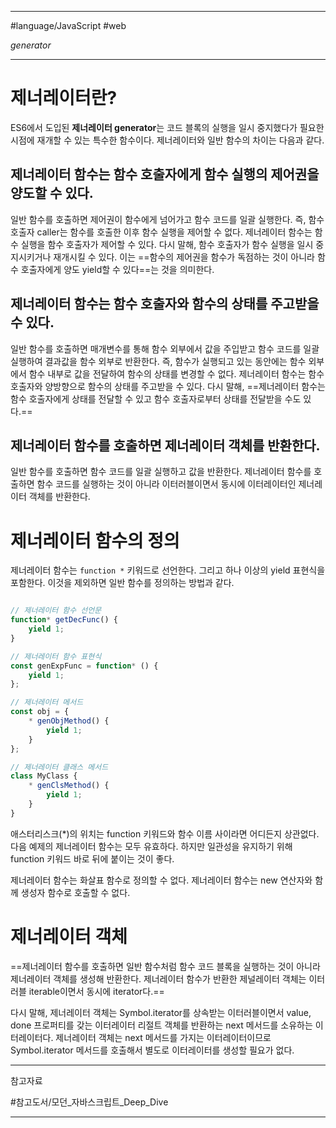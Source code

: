 
---

#language/JavaScript #web 

_generator_

---

# 제너레이터란?

ES6에서 도입된 **제너레이터 generator**는 코드 블록의 실행을 일시 중지했다가 필요한 시점에 재개할 수 있는 특수한 함수이다. 제너레이터와 일반 함수의 차이는 다음과 같다.

## 제너레이터 함수는 함수 호출자에게 함수 실행의 제어권을 양도할 수 있다.

일반 함수를 호출하면 제어권이 함수에게 넘어가고 함수 코드를 일괄 실행한다. 즉, 함수 호출자 caller는 함수를 호출한 이후 함수 실행을 제어할 수 없다. 제너레이터 함수는 함수 실행을 함수 호출자가 제어할 수 있다. 다시 말해, 함수 호출자가 함수 실행을 일시 중지시키거나 재개시킬 수 있다. 이는 ==함수의 제어권을 함수가 독점하는 것이 아니라 함수 호출자에게 양도 yield할 수 있다==는 것을 의미한다.

## 제너레이터 함수는 함수 호출자와 함수의 상태를 주고받을 수 있다.

일반 함수를 호출하면 매개변수를 통해 함수 외부에서 값을 주입받고 함수 코드를 일괄 실행하여 결과값을 함수 외부로 반환한다. 즉, 함수가 실행되고 있는 동안에는 함수 외부에서 함수 내부로 값을 전달하여 함수의 상태를 변경할 수 없다. 제너레이터 함수는 함수 호출자와 양방향으로 함수의 상태를 주고받을 수 있다. 다시 말해, ==제너레이터 함수는 함수 호출자에게 상태를 전달할 수 있고 함수 호출자로부터 상태를 전달받을 수도 있다.==

## 제너레이터 함수를 호출하면 제너레이터 객체를 반환한다.

일반 함수를 호출하면 함수 코드를 일괄 실행하고 값을 반환한다. 제너레이터 함수를 호출하면 함수 코드를 실행하는 것이 아니라 이터러블이면서 동시에 이터레이터인 제너레이터 객체를 반환한다.

# 제너레이터 함수의 정의

제너레이터 함수는 `function *` 키워드로 선언한다. 그리고 하나 이상의 yield 표현식을 포함한다. 이것을 제외하면 일반 함수를 정의하는 방법과 같다.

```javascript

// 제너레이터 함수 선언문
function* getDecFunc() {
    yield 1;
}

// 제너레이터 함수 표현식
const genExpFunc = function* () {
    yield 1;
};

// 제너레이터 메서드
const obj = {
    * genObjMethod() {
        yield 1;
    }
};

// 제너레이터 클래스 메서드
class MyClass {
    * genClsMethod() {
        yield 1;
    }
}

```

애스터리스크(\*)의 위치는 function 키워드와 함수 이름 사이라면 어디든지 상관없다. 다음 예제의 제너레이터 함수는 모두 유효하다. 하지만 일관성을 유지하기 위해 function 키워드 바로 뒤에 붙이는 것이 좋다.

제너레이터 함수는 화살표 함수로 정의할 수 없다.
제너레이터 함수는 new 연산자와 함께 생성자 함수로 호출할 수 없다.

# 제너레이터 객체

==제너레이터 함수를 호출하면 일반 함수처럼 함수 코드 블록을 실행하는 것이 아니라 제너레이터 객체를 생성해 반환한다. 제너레이터 함수가 반환한 제널레이터 객체는 이터러블 iterable이면서 동시에 iterator다.==

다시 말해, 제너레이터 객체는 Symbol.iterator를 상속받는 이터러블이면서 value, done 프로퍼티를 갖는 이터레이터 리절트 객체를 반환하는 next 메서드를 소유하는 이터레이터다. 제너레이터 객체는 next 메서드를 가지는 이터레이터이므로 Symbol.iterator 메서드를 호출해서 별도로 이터레이터를 생성할 필요가 없다.

---

참고자료

#참고도서/모던_자바스크립트_Deep_Dive 

---
